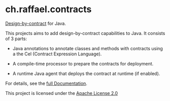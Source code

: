 ch.raffael.contracts
====================

[Design-by-contract](http://en.wikipedia.org/wiki/Design_by_contract) for Java.

This projects aims to add design-by-contract capabilities to Java. It consists of 3 parts:

* Java annotations to annotate classes and methods with contracts using a
  the Cel (Contract Expression Language).

* A compile-time processor to prepare the contracts for deployment.

* A runtime Java agent that deploys the contract at runtime (if enabled).

For details, see the [full Documentation](http://projects.raffael.ch/contracts).

This project is licensed under the [Apache License 2.0](http://www.apache.org/licenses/LICENSE-2.0.html)
